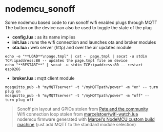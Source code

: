 # nodemcu_sonoff
Some nodemcu based code to run sonoff wifi enabled plugs through MQTT
The button on the device can also be used to toggle the state of the plug



* **config.lua :** as its name implies
* **init.lua :** runs the wifi connection and launches ota and broker modules
* **ota.lua :** web server (http) and over the air updates module
```
echo -e "**LOAD**\npage.tmpl" | cat -  page.tmpl | socat -u stdin TCP:ipaddress:80 -- updates the page.tmpl file on device
echo "**RESTART**" | socat -u stdin TCP:ipaddress:80 -- restart esp8266
```
* **broker.lua :** mqtt client module
```
mosquitto_pub -h "myMQTTserver" -t "/myMQTTpath/power" -m "on" -- turn plug on
mosquitto_pub -h "myMQTTserver" -t "/myMQTTpath/power" -m "off" -- turn plug off
```

> Sonoff pin layout and GPIOs stolen from [Pete and the community](http://tech.scargill.net/itead-slampher-and-sonoff/)  
> Wifi connection loop stolen from [marcelstoer/wifi-watch.lua](https://gist.github.com/marcelstoer/63ce6e6d78cef435d2ec)  
> nodemcu firmware generated with [Marcel's NodeMCU custom build machine](http://nodemcu-build.com/) (just add MQTT to the standard module selection)
